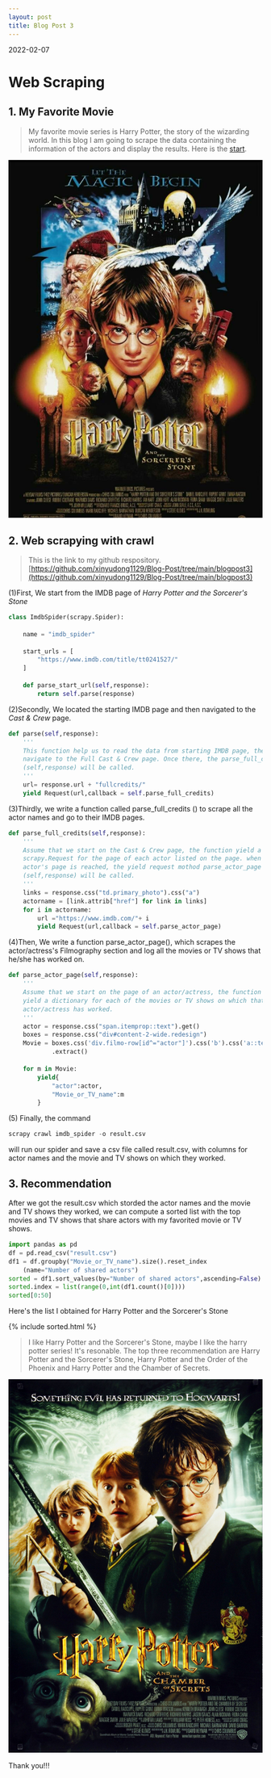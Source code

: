 ```yaml
---
layout: post
title: Blog Post 3
---
```




2022-02-07

# Web Scraping

## 1. My Favorite Movie

> My favorite movie series is Harry Potter, the story of the wizarding world. In this blog I am going to scrape the data containing the information of the actors and display the results. Here is the [start](https://www.imdb.com/title/tt0241527/).

![Harry Potter and the Sorcerer's Stone.jpg](https://raw.githubusercontent.com/xinyudong1129/xinyudong1129.github.io/master/images/Harry%20Potter%20and%20the%20Sorcerer's%20Stone.jpg)



## 2. Web scrapying with crawl

> This is the link to my github respository. [https://github.com/xinyudong1129/Blog-Post/tree/main/blogpost3](https://github.com/xinyudong1129/Blog-Post/tree/main/blogpost3)

(1)First, We start from the IMDB page of *Harry Potter and the Sorcerer's Stone*

```python
class ImdbSpider(scrapy.Spider):
   
    name = "imdb_spider"
       
    start_urls = [
        "https://www.imdb.com/title/tt0241527/"    
    ]

    def parse_start_url(self,response):
        return self.parse(response)

```

(2)Secondly, We located the starting IMDB page and then navigated to the *Cast & Crew* page.

```python
def parse(self,response):
    '''
    This function help us to read the data from starting IMDB page, then
    navigate to the Full Cast & Crew page. Once there, the parse_full_credits
    (self,response) will be called.
    '''
    url= response.url + "fullcredits/"
    yield Request(url,callback = self.parse_full_credits)
```

(3)Thirdly, we write a function called parse_full_credits () to scrape all the actor names and go to their IMDB pages.

```python
def parse_full_credits(self,response):
    '''
    Assume that we start on the Cast & Crew page, the function yield a 
    scrapy.Request for the page of each actor listed on the page. when 
    actor's page is reached, the yield request mothod parse_actor_page
    (self,response) will be called.
    '''
    links = response.css("td.primary_photo").css("a")
    actorname = [link.attrib["href"] for link in links]
    for i in actorname:
        url ="https://www.imdb.com/"+ i
        yield Request(url,callback = self.parse_actor_page)
```

(4)Then, We write a function parse_actor_page(), which scrapes the actor/actress's Filmography section and log all the movies or TV shows that he/she has worked on.

```python
def parse_actor_page(self,response):
    '''
    Assume that we start on the page of an actor/actress, the function 
    yield a dictionary for each of the movies or TV shows on which that
    actor/actress has worked.
    '''
    actor = response.css("span.itemprop::text").get()
    boxes = response.css("div#content-2-wide.redesign")
    Movie = boxes.css('div.filmo-row[id^="actor"]').css('b').css('a::text')
            .extract()
                
    for m in Movie:
        yield{
            "actor":actor,
            "Movie_or_TV_name":m
        }

```

(5) Finally, the command
```python 
scrapy crawl imdb_spider -o result.csv 
```
will run our spider and save a csv file called result.csv, with columns for actor names and the movie and TV shows on which they worked.

## 3. Recommendation
After we got the result.csv which storded the actor names and the movie and TV shows they worked, we can compute a sorted list with the top movies and TV shows that share actors with my favorited movie or TV shows.

```python
import pandas as pd
df = pd.read_csv("result.csv")
df1 = df.groupby("Movie_or_TV_name").size().reset_index
    (name="Number of shared actors")
sorted = df1.sort_values(by="Number of shared actors",ascending=False) 
sorted.index = list(range(0,int(df1.count()[0])))
sorted[0:50]
```
Here's the list I obtained for Harry Potter and the Sorcerer's Stone

{% include sorted.html %}

> I like Harry Potter and the Sorcerer's Stone, maybe I like the harry potter series! It's resonable. The top three recommendation are Harry Potter and the Sorcerer's Stone, Harry Potter and the Order of the Phoenix and Harry Potter and the Chamber of Secrets.

![website-2.png](https://raw.githubusercontent.com/windlily99/windlily99.github.io/master/images/Harry%20Potter%20and%20the%20Chamber%20of%20Secrets.jpg)





Thank you!!!